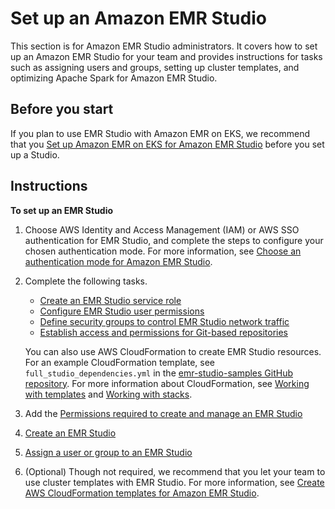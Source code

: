 # Set up an Amazon EMR Studio<a name="emr-studio-set-up"></a>

This section is for Amazon EMR Studio administrators\. It covers how to set up an Amazon EMR Studio for your team and provides instructions for tasks such as assigning users and groups, setting up cluster templates, and optimizing Apache Spark for Amazon EMR Studio\.

## Before you start<a name="emr-studio-set-up-prereqs"></a>

If you plan to use EMR Studio with Amazon EMR on EKS, we recommend that you [Set up Amazon EMR on EKS for Amazon EMR Studio](emr-studio-create-eks-cluster.md) before you set up a Studio\.

## Instructions<a name="emr-studio-set-up-instructions"></a>

**To set up an EMR Studio**

1. Choose AWS Identity and Access Management \(IAM\) or AWS SSO authentication for EMR Studio, and complete the steps to configure your chosen authentication mode\. For more information, see [Choose an authentication mode for Amazon EMR Studio](emr-studio-authentication.md)\.

1. Complete the following tasks\.
   + [Create an EMR Studio service role](emr-studio-service-role.md)
   + [Configure EMR Studio user permissions](emr-studio-user-permissions.md)
   + [Define security groups to control EMR Studio network traffic](emr-studio-security-groups.md)
   + [Establish access and permissions for Git\-based repositories](emr-studio-enable-git.md)

   You can also use AWS CloudFormation to create EMR Studio resources\. For an example CloudFormation template, see `full_studio_dependencies.yml` in the [emr\-studio\-samples GitHub repository](https://github.com/aws-samples/emr-studio-samples/blob/main/full_studio_dependencies.yml)\. For more information about CloudFormation, see [Working with templates](https://docs.aws.amazon.com/AWSCloudFormation/latest/UserGuide/template-guide.html) and [Working with stacks](https://docs.aws.amazon.com/AWSCloudFormation/latest/UserGuide/stacks.html)\.

1. Add the [Permissions required to create and manage an EMR Studio](emr-studio-admin-permissions.md)

1. [Create an EMR Studio](emr-studio-create-studio.md)

1. [Assign a user or group to an EMR Studio](emr-studio-manage-users.md#emr-studio-assign-users-groups)

1. \(Optional\) Though not required, we recommend that you let your team to use cluster templates with EMR Studio\. For more information, see [Create AWS CloudFormation templates for Amazon EMR Studio](emr-studio-cluster-templates.md)\.